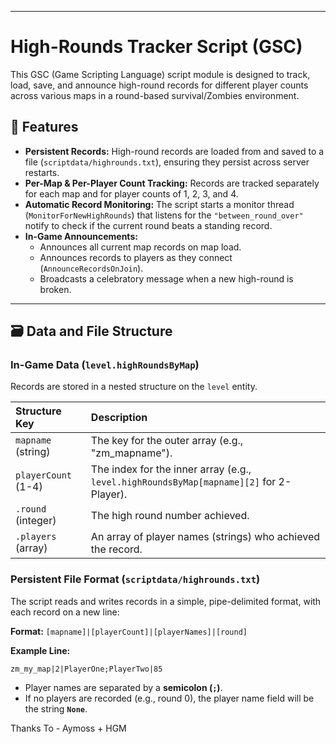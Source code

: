 
-----

# High-Rounds Tracker Script (GSC)

This GSC (Game Scripting Language) script module is designed to track, load, save, and announce high-round records for different player counts across various maps in a round-based survival/Zombies environment.

## 🌟 Features

  * **Persistent Records:** High-round records are loaded from and saved to a file (`scriptdata/highrounds.txt`), ensuring they persist across server restarts.
  * **Per-Map & Per-Player Count Tracking:** Records are tracked separately for each map and for player counts of 1, 2, 3, and 4.
  * **Automatic Record Monitoring:** The script starts a monitor thread (`MonitorForNewHighRounds`) that listens for the `"between_round_over"` notify to check if the current round beats a standing record.
  * **In-Game Announcements:**
      * Announces all current map records on map load.
      * Announces records to players as they connect (`AnnounceRecordsOnJoin`).
      * Broadcasts a celebratory message when a new high-round is broken.

-----


## 🗃️ Data and File Structure

### In-Game Data (`level.highRoundsByMap`)

Records are stored in a nested structure on the `level` entity.

| Structure Key | Description |
| :--- | :--- |
| `mapname` (string) | The key for the outer array (e.g., "zm\_mapname"). |
| `playerCount` (1-4) | The index for the inner array (e.g., `level.highRoundsByMap[mapname][2]` for 2-Player). |
| `.round` (integer) | The high round number achieved. |
| `.players` (array) | An array of player names (strings) who achieved the record. |

### Persistent File Format (`scriptdata/highrounds.txt`)

The script reads and writes records in a simple, pipe-delimited format, with each record on a new line:

**Format:**
`[mapname]|[playerCount]|[playerNames]|[round]`

**Example Line:**

```
zm_my_map|2|PlayerOne;PlayerTwo|85
```

  * Player names are separated by a **semicolon (`;`)**.
  * If no players are recorded (e.g., round 0), the player name field will be the string **`None`**.


Thanks To - Aymoss + HGM






